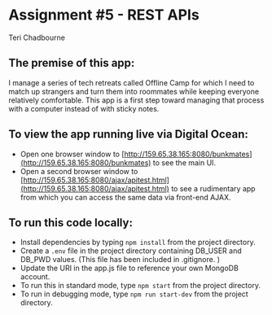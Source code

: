 # Assignment #5 - REST APIs
Teri Chadbourne

## The premise of this app: 
I manage a series of tech retreats called Offline Camp for which I need to match up strangers and turn them into roommates while keeping everyone relatively comfortable. This app is a first step toward managing that process with a computer instead of with sticky notes. 

## To view the app running live via Digital Ocean: 
* Open one browser window to [http://159.65.38.165:8080/bunkmates](http://159.65.38.165:8080/bunkmates) to see the main UI.
* Open a second browser window to [http://159.65.38.165:8080/ajax/apitest.html](http://159.65.38.165:8080/ajax/apitest.html) to see a rudimentary app from which you can access the same data via front-end AJAX.

## To run this code locally: 
* Install dependencies by typing `npm install` from the project directory.
* Create a `.env` file in the project directory containing DB_USER and DB_PWD values. (This file has been included in .gitignore. ) 
* Update the URI in the app.js file to reference your own MongoDB account. 
* To run this in standard mode, type `npm start` from the project directory.
* To run in debugging mode, type `npm run start-dev` from the project directory. 